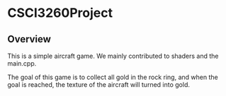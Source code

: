 # CSCI3260Project
## Overview  
This is a simple aircraft game. We mainly contributed to shaders and the main.cpp. 

The goal of this game is to collect all gold in the rock ring, and when the goal is reached, the texture of the aircraft will turned into gold.  
![]()
